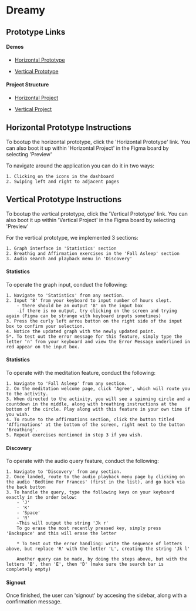 
# Dreamy  

## Prototype Links
#### Demos
- [Horizontal Prototype](https://www.figma.com/proto/G6Fij0qASAVYDwk6wYEhUq/Horizontal-Prototype?type=design&node-id=56-575&t=FHXB0d6WNrwCJN1m-1&scaling=scale-down&page-id=1%3A6&starting-point-node-id=56%3A575)

- [Vertical Prototype](https://www.figma.com/proto/8F3emxFYoVZkfqHtDlzUDp/Vertical-Prototype?type=design&node-id=300-246&t=b8DwSqgai9kPJiHV-0&scaling=scale-down&page-id=1%3A6&starting-point-node-id=300%3A246)

#### Project Structure
- [Horizontal Project](https://www.figma.com/file/G6Fij0qASAVYDwk6wYEhUq/Horizontal-Prototype?type=design&node-id=1-6&mode=design&t=O7VhbZEEfvkpsjq1-0)

- [Vertical Project](https://www.figma.com/file/8F3emxFYoVZkfqHtDlzUDp/Vertical-Prototype?type=design&node-id=1-6&mode=design&t=b8DwSqgai9kPJiHV-0)

## Horizontal Prototype Instructions
To bootup the horizontal prototype, click the 'Horizontal Prototype' link. You can also boot it up within 'Horizontal Project' in the Figma board by selecting 'Preview'

To navigate around the application you can do it in two ways:

    1. Clicking on the icons in the dashboard
    2. Swiping left and right to adjacent pages

## Vertical Prototype Instructions
To bootup the vertical prototype, click the 'Vertical Prototype' link. You can also boot it up within 'Vertical Project' in the Figma board by selecting 'Preview'

For the vertical prototype, we implemented 3 sections:

    1. Graph interface in 'Statistics' section
    2. Breathig and Affirmation exercises in the 'Fall Asleep' section
    3. Audio search and playback menu in 'Discovery'

#### Statistics
To operate the graph input, conduct the following:

    1. Navigate to 'Statistics' from any section.
    2. Input '8' from your keyboard to input number of hours slept.
        - there should be an output '8' on the input box
        -if there is no output, try clicking on the screen and trying again (Figma can be strange with keyboard inputs sometimes)
    3. Press the curly left arrou button on the right side of the input box to confirm your selection.
    4. Notice the updated graph with the newly updated point.
    5*. To test out the error message for this feature, simply type the letter 'n' from your keyboard and view the Error Message underlined in red appear on the input box.

#### Statistics
To operate with the meditation feature, conduct the following:

    1. Navigate to 'Fall Asleep' from any section.
    2. On the meditation welcome page, click 'Agree', which will route you to the activity.
    3. When directed to the activity, you will see a spinning circle and a countdown in the middle, along with breathing instructions at the bottom of the circle. Play along with this feature in your own time if you wish.
    4. To route to the affirmations section, click the button titled 'Affirmations' at the bottom of the screen, right next to the button 'Breathing'.
    5. Repeat exercises mentioned in step 3 if you wish.

#### Discovery
To operate with the audio query feature, conduct the following:

    1. Navigate to 'Discovery' from any section.
    2. Once landed, route to the audio playback menu page by clicking on the audio 'Bedtime For Frances' (first in the list), and go back via the back button
    3. To handle the query, type the following keys on your keyboard exactly in the order below:
        - 'J'
        - 'K'
        - 'Space'
        - 'R'
        ~This will output the string 'Jk r'
        To go erase the most recently pressed key, simply press 'Backspace' and this will erase the letter

        * To test out the error handling: write the sequence of letters above, but replace 'R' with the letter 'L', creating the string 'Jk l'

        Another query can be made, by doing the steps above, but with the letters 'B', then 'E', then 'D' (make sure the search bar is completely empty)

#### Signout
Once finished, the user can 'signout' by accesing the sidebar, along with a confirmation message.
        



